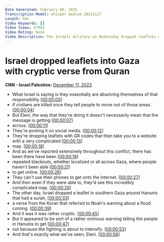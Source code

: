 ```yaml
---
Date Generated: February 09, 2025
Transcription Model: whisper medium 20231117
Length: 58s
Video Keywords: []
Video Views: 47954
Video Rating: None
Video Description: The Israeli military on Wednesday dropped leaflets over Khan Younis, in southern Gaza, with a Quranic verse about the great flood during the time of Noah. In response to a CNN inquiry about leaflets dropped over Khan Younis on Wednesday, an IDF spokesperson said: “No comment.” #CNN #News #Israel #Gaza #Palestinian #IDF
---
```


# Israel dropped leaflets into Gaza with cryptic verse from Quran
**CNN - Israel Palestine:** [December 11, 2023](https://www.youtube.com/watch?v=9Cmdkyta7Iw)
*  What Israel is saying is they essentially are absolving themselves of that responsibility [[00:00:00](https://www.youtube.com/watch?v=9Cmdkyta7Iw&t=0.0s)]
*  if civilians are killed once they tell people to move out of those areas. [[00:00:04](https://www.youtube.com/watch?v=9Cmdkyta7Iw&t=4.16s)]
*  But Eleni, the way that they're doing it doesn't necessarily mean that the message is getting [[00:00:07](https://www.youtube.com/watch?v=9Cmdkyta7Iw&t=7.76s)]
*  across. [[00:00:11](https://www.youtube.com/watch?v=9Cmdkyta7Iw&t=11.68s)]
*  They're posting it on social media. [[00:00:12](https://www.youtube.com/watch?v=9Cmdkyta7Iw&t=12.68s)]
*  They're dropping leaflets with QR codes that then take you to a website with a very complicated [[00:00:13](https://www.youtube.com/watch?v=9Cmdkyta7Iw&t=13.68s)]
*  map. [[00:00:18](https://www.youtube.com/watch?v=9Cmdkyta7Iw&t=18.12s)]
*  And as we've reported extensively throughout this conflict, there has been there have been [[00:00:19](https://www.youtube.com/watch?v=9Cmdkyta7Iw&t=19.12s)]
*  repeated blackouts, whether localized or all across Gaza, where people haven't been able [[00:00:21](https://www.youtube.com/watch?v=9Cmdkyta7Iw&t=21.88s)]
*  to get online. [[00:00:26](https://www.youtube.com/watch?v=9Cmdkyta7Iw&t=26.72s)]
*  They can't use their phones to get onto the Internet. [[00:00:27](https://www.youtube.com/watch?v=9Cmdkyta7Iw&t=27.72s)]
*  And then even if they were able to, they'd see this incredibly complicated map. [[00:00:29](https://www.youtube.com/watch?v=9Cmdkyta7Iw&t=29.28s)]
*  The other day, Israel dropped a leaflet in southern Gaza around Hanunis that had a surah, [[00:00:33](https://www.youtube.com/watch?v=9Cmdkyta7Iw&t=33.12s)]
*  a verse from the Koran that referred to Noah's warning about a flood coming. [[00:00:39](https://www.youtube.com/watch?v=9Cmdkyta7Iw&t=39.8s)]
*  And it was it was rather cryptic. [[00:00:45](https://www.youtube.com/watch?v=9Cmdkyta7Iw&t=45.32s)]
*  But it appeared to be sort of a rather ominous warning telling the people in Hanunis to get [[00:00:47](https://www.youtube.com/watch?v=9Cmdkyta7Iw&t=47.72s)]
*  out because the fighting is about to intensify. [[00:00:53](https://www.youtube.com/watch?v=9Cmdkyta7Iw&t=53.32s)]
*  And that's exactly what we've seen, Eleni. [[00:00:56](https://www.youtube.com/watch?v=9Cmdkyta7Iw&t=56.04s)]
